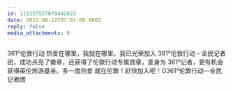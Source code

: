 ```yaml
---
id: 111137527879442823
date: 2012-08-12T07:01:00.000Z
reply: false
media_attachments: 0
---
```


361°伦敦行动 热爱在哪里，我就在哪里，我已光荣加入 361°伦敦行动 - 全民记者团，成功点亮了徽章，还获得了伦敦行动专属勋章，变身为 361°记者，更有机会获得英伦旅游基金。多一度热爱 就在伦敦！赶快加入吧！O361°伦敦行动—全民记者团 ​​​​

